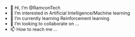 - 👋 Hi, I’m @RamconTech
- 👀 I’m interested in Artificial Intelligence/Machine learning
- 🌱 I’m currently learning Reinforcement learning
- 💞️ I’m looking to collaborate on ...
- 📫 How to reach me ...

<!---
RamconTech/RamconTech is a ✨ special ✨ repository because its `README.md` (this file) appears on your GitHub profile.
You can click the Preview link to take a look at your changes.
--->
